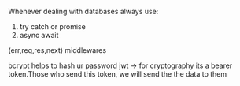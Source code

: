 Whenever dealing with databases always use:
1. try catch or promise 
2. async await

(err,req,res,next) middlewares

bcrypt helps to hash ur password
jwt -> for cryptography
    its a bearer token.Those who send this token, we will send the the data to them

